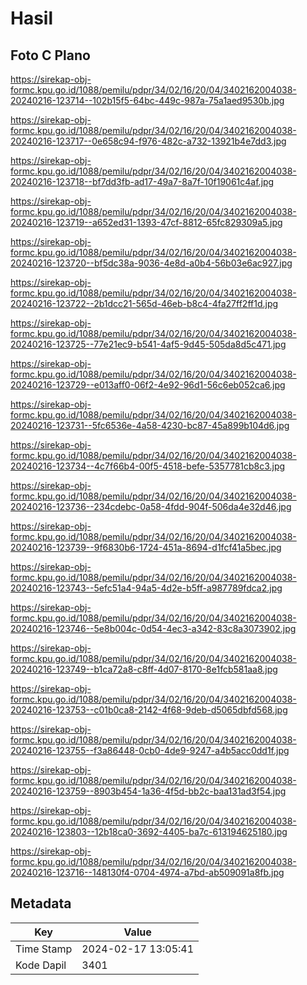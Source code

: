# Hasil

## Foto C Plano

https://sirekap-obj-formc.kpu.go.id/1088/pemilu/pdpr/34/02/16/20/04/3402162004038-20240216-123714--102b15f5-64bc-449c-987a-75a1aed9530b.jpg

https://sirekap-obj-formc.kpu.go.id/1088/pemilu/pdpr/34/02/16/20/04/3402162004038-20240216-123717--0e658c94-f976-482c-a732-13921b4e7dd3.jpg

https://sirekap-obj-formc.kpu.go.id/1088/pemilu/pdpr/34/02/16/20/04/3402162004038-20240216-123718--bf7dd3fb-ad17-49a7-8a7f-10f19061c4af.jpg

https://sirekap-obj-formc.kpu.go.id/1088/pemilu/pdpr/34/02/16/20/04/3402162004038-20240216-123719--a652ed31-1393-47cf-8812-65fc829309a5.jpg

https://sirekap-obj-formc.kpu.go.id/1088/pemilu/pdpr/34/02/16/20/04/3402162004038-20240216-123720--bf5dc38a-9036-4e8d-a0b4-56b03e6ac927.jpg

https://sirekap-obj-formc.kpu.go.id/1088/pemilu/pdpr/34/02/16/20/04/3402162004038-20240216-123722--2b1dcc21-565d-46eb-b8c4-4fa27ff2ff1d.jpg

https://sirekap-obj-formc.kpu.go.id/1088/pemilu/pdpr/34/02/16/20/04/3402162004038-20240216-123725--77e21ec9-b541-4af5-9d45-505da8d5c471.jpg

https://sirekap-obj-formc.kpu.go.id/1088/pemilu/pdpr/34/02/16/20/04/3402162004038-20240216-123729--e013aff0-06f2-4e92-96d1-56c6eb052ca6.jpg

https://sirekap-obj-formc.kpu.go.id/1088/pemilu/pdpr/34/02/16/20/04/3402162004038-20240216-123731--5fc6536e-4a58-4230-bc87-45a899b104d6.jpg

https://sirekap-obj-formc.kpu.go.id/1088/pemilu/pdpr/34/02/16/20/04/3402162004038-20240216-123734--4c7f66b4-00f5-4518-befe-5357781cb8c3.jpg

https://sirekap-obj-formc.kpu.go.id/1088/pemilu/pdpr/34/02/16/20/04/3402162004038-20240216-123736--234cdebc-0a58-4fdd-904f-506da4e32d46.jpg

https://sirekap-obj-formc.kpu.go.id/1088/pemilu/pdpr/34/02/16/20/04/3402162004038-20240216-123739--9f6830b6-1724-451a-8694-d1fcf41a5bec.jpg

https://sirekap-obj-formc.kpu.go.id/1088/pemilu/pdpr/34/02/16/20/04/3402162004038-20240216-123743--5efc51a4-94a5-4d2e-b5ff-a987789fdca2.jpg

https://sirekap-obj-formc.kpu.go.id/1088/pemilu/pdpr/34/02/16/20/04/3402162004038-20240216-123746--5e8b004c-0d54-4ec3-a342-83c8a3073902.jpg

https://sirekap-obj-formc.kpu.go.id/1088/pemilu/pdpr/34/02/16/20/04/3402162004038-20240216-123749--b1ca72a8-c8ff-4d07-8170-8e1fcb581aa8.jpg

https://sirekap-obj-formc.kpu.go.id/1088/pemilu/pdpr/34/02/16/20/04/3402162004038-20240216-123753--c01b0ca8-2142-4f68-9deb-d5065dbfd568.jpg

https://sirekap-obj-formc.kpu.go.id/1088/pemilu/pdpr/34/02/16/20/04/3402162004038-20240216-123755--f3a86448-0cb0-4de9-9247-a4b5acc0dd1f.jpg

https://sirekap-obj-formc.kpu.go.id/1088/pemilu/pdpr/34/02/16/20/04/3402162004038-20240216-123759--8903b454-1a36-4f5d-bb2c-baa131ad3f54.jpg

https://sirekap-obj-formc.kpu.go.id/1088/pemilu/pdpr/34/02/16/20/04/3402162004038-20240216-123803--12b18ca0-3692-4405-ba7c-613194625180.jpg

https://sirekap-obj-formc.kpu.go.id/1088/pemilu/pdpr/34/02/16/20/04/3402162004038-20240216-123716--148130f4-0704-4974-a7bd-ab509091a8fb.jpg


## Metadata

| Key        | Value               |
| ---------- | ------------------- |
| Time Stamp | 2024-02-17 13:05:41 |
| Kode Dapil | 3401                |



